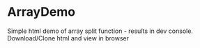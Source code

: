 # ArrayDemo
Simple html demo of array split function - results in dev console.
Download/Clone html and view in browser
